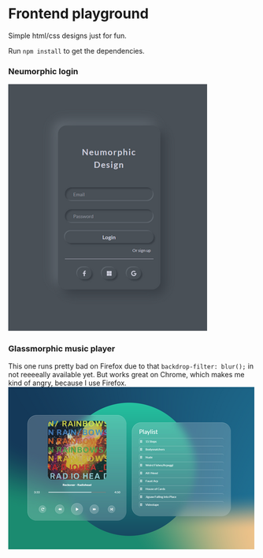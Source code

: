 # Frontend playground

Simple html/css designs just for fun.

Run `npm install` to get the dependencies.

### Neumorphic login
![alt text](./neumorphic_login/Result.png "Login")

### Glassmorphic music player
This one runs pretty bad on Firefox due to that `backdrop-filter: blur();` in not reeeeally available yet. But works great on Chrome, which makes me kind of angry, because I use Firefox.
![alt text](./glassmorphism_musicplayer/Result.png "Login")

